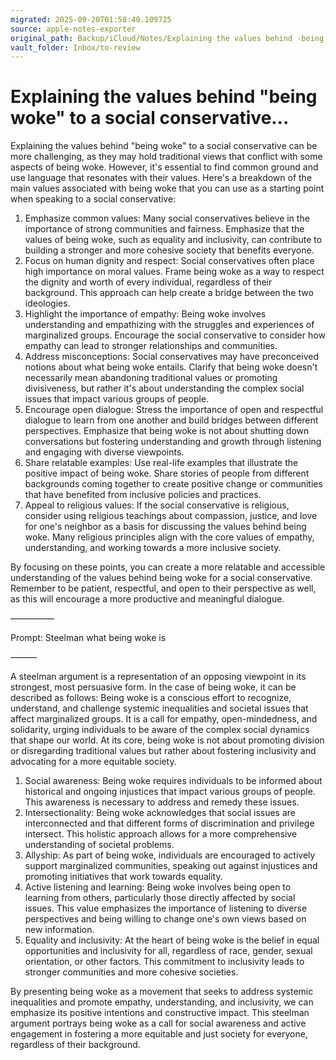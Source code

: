 ```yaml
---
migrated: 2025-09-20T01:58:40.109725
source: apple-notes-exporter
original_path: Backup/iCloud/Notes/Explaining the values behind -being woke- to a social conservative….md
vault_folder: Inbox/to-review
---
```

# Explaining the values behind "being woke" to a social conservative…

Explaining the values behind "being woke" to a social conservative can be more challenging, as they may hold traditional views that conflict with some aspects of being woke. However, it's essential to find common ground and use language that resonates with their values. Here's a breakdown of the main values associated with being woke that you can use as a starting point when speaking to a social conservative:
1. Emphasize common values: Many social conservatives believe in the importance of strong communities and fairness. Emphasize that the values of being woke, such as equality and inclusivity, can contribute to building a stronger and more cohesive society that benefits everyone.
2. Focus on human dignity and respect: Social conservatives often place high importance on moral values. Frame being woke as a way to respect the dignity and worth of every individual, regardless of their background. This approach can help create a bridge between the two ideologies.
3. Highlight the importance of empathy: Being woke involves understanding and empathizing with the struggles and experiences of marginalized groups. Encourage the social conservative to consider how empathy can lead to stronger relationships and communities.
4. Address misconceptions: Social conservatives may have preconceived notions about what being woke entails. Clarify that being woke doesn't necessarily mean abandoning traditional values or promoting divisiveness, but rather it's about understanding the complex social issues that impact various groups of people.
5. Encourage open dialogue: Stress the importance of open and respectful dialogue to learn from one another and build bridges between different perspectives. Emphasize that being woke is not about shutting down conversations but fostering understanding and growth through listening and engaging with diverse viewpoints.
6. Share relatable examples: Use real-life examples that illustrate the positive impact of being woke. Share stories of people from different backgrounds coming together to create positive change or communities that have benefited from inclusive policies and practices.
7. Appeal to religious values: If the social conservative is religious, consider using religious teachings about compassion, justice, and love for one's neighbor as a basis for discussing the values behind being woke. Many religious principles align with the core values of empathy, understanding, and working towards a more inclusive society.

By focusing on these points, you can create a more relatable and accessible understanding of the values behind being woke for a social conservative. Remember to be patient, respectful, and open to their perspective as well, as this will encourage a more productive and meaningful dialogue.

—————

Prompt: Steelman what being woke is

———

A steelman argument is a representation of an opposing viewpoint in its strongest, most persuasive form. In the case of being woke, it can be described as follows:
Being woke is a conscious effort to recognize, understand, and challenge systemic inequalities and societal issues that affect marginalized groups. It is a call for empathy, open-mindedness, and solidarity, urging individuals to be aware of the complex social dynamics that shape our world. At its core, being woke is not about promoting division or disregarding traditional values but rather about fostering inclusivity and advocating for a more equitable society.
1. Social awareness: Being woke requires individuals to be informed about historical and ongoing injustices that impact various groups of people. This awareness is necessary to address and remedy these issues.
2. Intersectionality: Being woke acknowledges that social issues are interconnected and that different forms of discrimination and privilege intersect. This holistic approach allows for a more comprehensive understanding of societal problems.
3. Allyship: As part of being woke, individuals are encouraged to actively support marginalized communities, speaking out against injustices and promoting initiatives that work towards equality.
4. Active listening and learning: Being woke involves being open to learning from others, particularly those directly affected by social issues. This value emphasizes the importance of listening to diverse perspectives and being willing to change one's own views based on new information.
5. Equality and inclusivity: At the heart of being woke is the belief in equal opportunities and inclusivity for all, regardless of race, gender, sexual orientation, or other factors. This commitment to inclusivity leads to stronger communities and more cohesive societies.

By presenting being woke as a movement that seeks to address systemic inequalities and promote empathy, understanding, and inclusivity, we can emphasize its positive intentions and constructive impact. This steelman argument portrays being woke as a call for social awareness and active engagement in fostering a more equitable and just society for everyone, regardless of their background.
